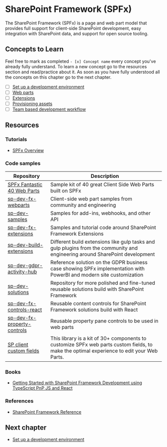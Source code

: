 # SharePoint Framework (SPFx)
The SharePoint Framework (SPFx) is a page and web part model that provides full support for client-side SharePoint development, easy integration with SharePoint data, and support for open source tooling.

## Concepts to Learn
Feel free to mark as completed `- [x] Concept name` every concept you've already fully understand. To learn a new concept go to the resources section and read/practice about it. As soon as you have fully understood all the concepts on this chapter go to the next chapter.

  - [ ] [Set up a development environment](./development-environment.md)
  - [ ] [Web parts](./webparts.md)
  - [ ] [Extensions](./extensions.md)
  - [ ] [Provisioning assets](./provisioning-assets.md)
  - [ ] [Team based development workflow](./team-based-development-workflow.md)

## Resources

### Tutorials
  * [SPFx Overview](https://docs.microsoft.com/en-us/sharepoint/dev/spfx/sharepoint-framework-overview)

### Code samples
  | Repository | Description |
  | --- | --- |
  | [SPFx Fantastic 40 Web Parts](https://github.com/OlivierCC/spfx-40-fantastics) | Sample kit of 40 great Client Side Web Parts built on SPFx |
  | [sp-dev-fx-webparts](https://github.com/SharePoint/sp-dev-fx-webparts) | Client-side web part samples from community and engineering |
  | [sp-dev-samples](https://github.com/SharePoint/sp-dev-samples) | Samples for add-ins, webhooks, and other API |
  | [sp-dev-fx-extensions](https://github.com/SharePoint/sp-dev-fx-extensions) | Samples and tutorial code around SharePoint Framework Extensions |
  | [sp-dev-build-extensions](https://github.com/SharePoint/sp-dev-build-extensions) | Different build extensions like gulp tasks and gulp plugins from the community and engineering around SharePoint development |
  | [sp-dev-gdpr-activity-hub](https://github.com/SharePoint/sp-dev-gdpr-activity-hub) | Reference solution on the GDPR business case showing SPFx implementation with PowerBI and modern site customization |
  | [sp-dev-solutions](https://github.com/SharePoint/sp-dev-solutions) | Repository for more polished and fine-tuned reusable solutions build with SharePoint Framework |
  | [sp-dev-fx-controls-react](https://github.com/SharePoint/sp-dev-fx-controls-react) | Reusable content controls for SharePoint Framework solutions build with React |
  | [sp-dev-fx-property-controls](https://github.com/SharePoint/sp-dev-fx-property-controls) | Reusable property pane controls to be used in web parts |
  | [SP client custom fields](https://github.com/OlivierCC/sp-client-custom-fields) | This library is a kit of 30+ components to customize SPFx web parts custom fields, to make the optimal experience to edit your Web Parts. |

### Books
  * [Getting Started with SharePoint Framework Development using TypeScript PnP JS and React](https://gallery.technet.microsoft.com/office/Ebook-Getting-Started-with-598433ce)

### References
  * [SharePoint Framework Reference](https://docs.microsoft.com/en-us/javascript/api/overview/sharepoint)

## Next chapter
  * [Set up a development environment](./development-environment.md)
